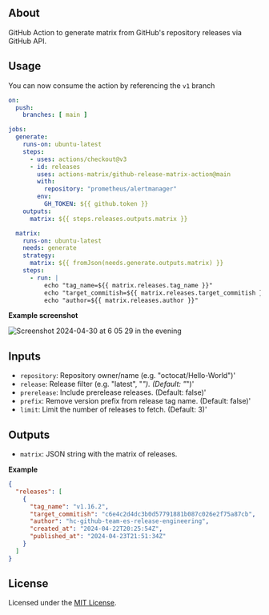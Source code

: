 ## About

GitHub Action to generate matrix from GitHub's repository releases via GitHub API.


## Usage

You can now consume the action by referencing the `v1` branch

```yaml
on:
  push:
    branches: [ main ]

jobs:
  generate:
    runs-on: ubuntu-latest
    steps:
      - uses: actions/checkout@v3
      - id: releases
        uses: actions-matrix/github-release-matrix-action@main
        with:
          repository: "prometheus/alertmanager"
        env:
          GH_TOKEN: ${{ github.token }}
    outputs:
      matrix: ${{ steps.releases.outputs.matrix }}

  matrix:
    runs-on: ubuntu-latest
    needs: generate
    strategy:
      matrix: ${{ fromJson(needs.generate.outputs.matrix) }}
    steps:
      - run: |
          echo "tag_name=${{ matrix.releases.tag_name }}"
          echo "target_commitish=${{ matrix.releases.target_commitish }}"
          echo "author=${{ matrix.releases.author }}"
```
**Example screenshot**

![Screenshot 2024-04-30 at 6 05 29 in the evening](https://github.com/actions-matrix/github-release-matrix-action/assets/4363857/125124b0-f870-4f09-8995-4d84359a2190)

## Inputs

- `repository`: Repository owner/name (e.g. "octocat/Hello-World")'
- `release`: Release filter (e.g. "latest", "*"). (Default: "*")'
- `prerelease`: Include prerelease releases. (Default: false)'
- `prefix`: Remove version prefix from release tag name. (Default: false)'
- `limit`: Limit the number of releases to fetch. (Default: 3)'

## Outputs

- `matrix`: JSON string with the matrix of releases.

**Example**

```json
{
  "releases": [
    {
      "tag_name": "v1.16.2",
      "target_commitish": "c6e4c2d4dc3b0d57791881b087c026e2f75a87cb",
      "author": "hc-github-team-es-release-engineering",
      "created_at": "2024-04-22T20:25:54Z",
      "published_at": "2024-04-23T21:51:34Z"
    }
  ]
}
```

## License
Licensed under the [MIT License](LICENSE).
